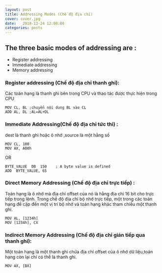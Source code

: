 ```yaml
---
layout: post
title: Addressing Modes (Chế độ địa chỉ)
cover: cover.jpg
date:   2018-12-24 12:00:00
categories: posts
---
```


## The three basic modes of addressing are :  
- Register addressing  
- Immediate addressing  
- Memory addressing  
### Register addressing (Chế độ địa chỉ thanh ghi):
Các toán hạng là thanh ghi bên trong CPU và thao tác được thực hiện trong CPU
```
MOV CL, BL ;chuyển nội dung BL vào CL
ADD AL, DL ;AL=AL+DL
```
### Immediate Addressing(Chế độ địa chỉ tức thì) :
dest là thanh ghi hoặc ô nhớ ,source là một hằng số 
```
MOV CL, 100
MOV AX, A00h
```
OR
```
BYTE_VALUE  DB  150    ; A byte value is defined
ADD  BYTE_VALUE, 65
```
### Direct Memory Addressing (Chế độ địa chỉ trực tiếp) :
Toán hạng là ô nhớ mà địa chỉ offset của nó là hằng địa chỉ 16 bit cho trực tiếp trong lệnh.
Trong chế độ địa chỉ bộ nhớ trực tiếp, một trong các toán hạng đề cập đến một vị trí bộ nhớ và toán hạng khác tham chiếu một thanh ghi.
```
MOV AL, [1234h]
MOV [1234h], CX
```
### Indirect Memory Addressing (Chế độ địa chỉ gián tiếp qua thanh ghi):
Một toán hạng là một thanh ghi chứa địa chỉ offset của ô nhớ dữ liệu,toán hạng còn lại chỉ có thể là thanh ghi.
```
MOV AX, [BX]
```
